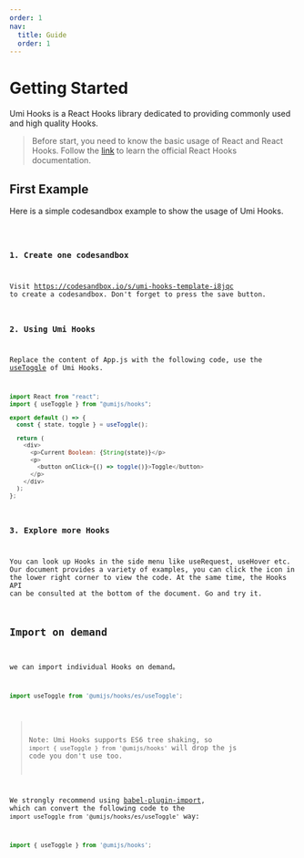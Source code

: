 ```yaml
---
order: 1
nav:
  title: Guide
  order: 1
---
```


# Getting Started

Umi Hooks is a React Hooks library dedicated to providing commonly used and high quality Hooks.

> Before start, you need to know the basic usage of React and React Hooks. Follow the [link](https://reactjs.org/docs/hooks-intro.html) to learn the official React Hooks documentation.


## First Example

Here is a simple codesandbox example to show the usage of Umi Hooks.


<code src="./demo.tsx" inline />

### 1. Create one codesandbox

Visit https://codesandbox.io/s/umi-hooks-template-i8jqc to create a codesandbox. Don't forget to press the save button.

### 2. Using Umi Hooks

Replace the content of App.js with the following code, use the [useToggle](/state/use-toggle) of Umi Hooks.

```javascript
import React from "react";
import { useToggle } from "@umijs/hooks";

export default () => {
  const { state, toggle } = useToggle();

  return (
    <div>
      <p>Current Boolean: {String(state)}</p>
      <p>
        <button onClick={() => toggle()}>Toggle</button>
      </p>
    </div>
  );
};
```

### 3. Explore more Hooks

You can look up Hooks in the side menu like useRequest, useHover etc. Our document provides a variety of examples, you can click the icon in the lower right corner to view the code. At the same time, the Hooks API can be consulted at the bottom of the document. Go and try it.

## Import on demand

we can import individual Hooks on demand。

```javascript
import useToggle from '@umijs/hooks/es/useToggle';
```

> Note: Umi Hooks supports ES6 tree shaking, so `import { useToggle } from '@umijs/hooks'` will drop the js code you don't use too.

We strongly recommend using [babel-plugin-import](https://github.com/ant-design/babel-plugin-import), which can convert the following code to the `import useToggle from '@umijs/hooks/es/useToggle'` way:

```javascript
import { useToggle } from '@umijs/hooks';
```
